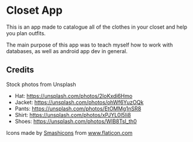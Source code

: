 # Closet App

This is an app made to catalogue all of the clothes in your closet and help you plan outfits.

The main purpose of this app was to teach myself how to work with databases, as well as android app dev in general.

## Credits
Stock photos from Unsplash
- Hat: https://unsplash.com/photos/2loKxdi6Hmo
- Jacket: https://unsplash.com/photos/ohWf6YuzOQk
- Pants: https://unsplash.com/photos/EtOMMg1nSR8
- Shirt: https://unsplash.com/photos/xPJYL0l5Ii8
- Shoes: https://unsplash.com/photos/WlB8TsI_th0
<div>Icons made by <a href="https://www.flaticon.com/authors/smashicons" title="Smashicons">Smashicons</a> from <a href="https://www.flaticon.com/" title="Flaticon">www.flaticon.com</a></div>
